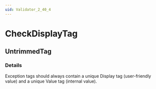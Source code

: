 ```yaml
---
uid: Validator_2_40_4
---
```


# CheckDisplayTag

## UntrimmedTag

<!-- Description, Properties, ... sections are auto-generated. -->
<!-- REPLACE ME AUTO-GENERATION -->

### Details

Exception tags should always contain a unique Display tag (user-friendly value) and a unique Value tag (internal value).

<!-- Uncomment to add example code -->
<!--### Example code-->
